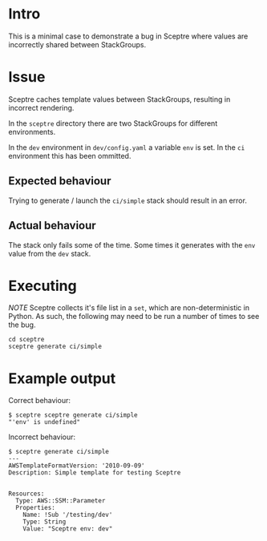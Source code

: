 # Intro
This is a minimal case to demonstrate a bug in Sceptre where values are incorrectly shared between StackGroups.

# Issue

Sceptre caches template values between StackGroups, resulting in incorrect rendering.

In the `sceptre` directory there are two StackGroups for different environments.

In the `dev` environment in `dev/config.yaml` a variable `env` is set.
In the `ci` environment this has been ommitted.

## Expected behaviour

Trying to generate / launch the `ci/simple` stack should result in an error.

## Actual behaviour

The stack only fails some of the time.
Some times it generates with the `env` value from the `dev` stack.

# Executing
 *NOTE* Sceptre collects it's file list in a `set`, which are non-deterministic in Python.
 As such, the following may need to be run a number of times to see the bug.

 ```
 cd sceptre
 sceptre generate ci/simple
 ```

# Example output

Correct behaviour:
```
$ sceptre sceptre generate ci/simple
"'env' is undefined"
```

Incorrect behaviour:
```
$ sceptre generate ci/simple
---
AWSTemplateFormatVersion: '2010-09-09'
Description: Simple template for testing Sceptre


Resources:
  Type: AWS::SSM::Parameter
  Properties:
    Name: !Sub '/testing/dev'
    Type: String
    Value: "Sceptre env: dev"
```
